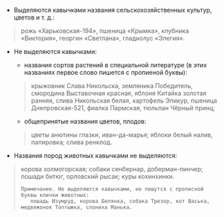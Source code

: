 - Выделяются кавычками названия сельскохозяйственных культур, цветов и т. д.:
> рожь «Харьковская-194», пшеница «Крымка», клубника «Виктория», георгин «Светлана», гладиолус «Элегия».

- Не выделяются кавычками:
	- названия сортов растений в специальной литературе (в этих названиях первое слово пишется с пропиеной буквы):
	> крыжовник Слава Никольска, земляника Победитель, смородина Выставочная красная, яблоня Китайка золотая ранняя, слива Никольская белая, картофель Эпикур, пшеница Днепровская-521, фиалка Пармская, тюльпан Чёрный принц;
	- общепринятые названия цветов, плодов:
	> цветы анютины глазки, иван-да-марья; яблоки белый налив, папировка; слива ренклод.

- Названия пород животных кавычками не выделяются:
> корова холмогорская; собаки сенбернар, доберман-пинчер; лошади битюг, орловский рысак; куры кохинхинки.
>
>     Примечание. Не выделяются кавычками, но пишутся с прописной буквы клички животных:
>        лошадь Изумруд, корова Белянка, собака Трезор, кот Васька, медвежонок Топтыжка, слониха Манька.
>
